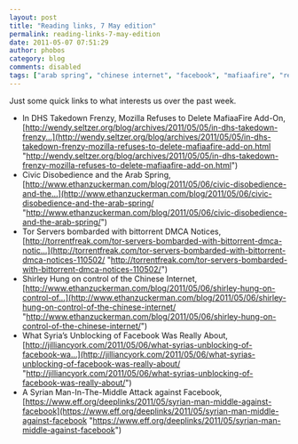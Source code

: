 ```yaml
---
layout: post
title: "Reading links, 7 May edition"
permalink: reading-links-7-may-edition
date: 2011-05-07 07:51:29
author: phobos
category: blog
comments: disabled
tags: ["arab spring", "chinese internet", "facebook", "mafiaafire", "reading links", "syria", "what we&#039;re reading"]
---
```


Just some quick links to what interests us over the past week.

-   In DHS Takedown Frenzy, Mozilla Refuses to Delete MafiaaFire Add-On, [http://wendy.seltzer.org/blog/archives/2011/05/05/in-dhs-takedown-frenzy...](http://wendy.seltzer.org/blog/archives/2011/05/05/in-dhs-takedown-frenzy-mozilla-refuses-to-delete-mafiaafire-add-on.html "http://wendy.seltzer.org/blog/archives/2011/05/05/in-dhs-takedown-frenzy-mozilla-refuses-to-delete-mafiaafire-add-on.html")
-   Civic Disobedience and the Arab Spring, [http://www.ethanzuckerman.com/blog/2011/05/06/civic-disobedience-and-the...](http://www.ethanzuckerman.com/blog/2011/05/06/civic-disobedience-and-the-arab-spring/ "http://www.ethanzuckerman.com/blog/2011/05/06/civic-disobedience-and-the-arab-spring/")
-   Tor Servers bombarded with bittorrent DMCA Notices, [http://torrentfreak.com/tor-servers-bombarded-with-bittorrent-dmca-notic...](http://torrentfreak.com/tor-servers-bombarded-with-bittorrent-dmca-notices-110502/ "http://torrentfreak.com/tor-servers-bombarded-with-bittorrent-dmca-notices-110502/")
-   Shirley Hung on control of the Chinese Internet, [http://www.ethanzuckerman.com/blog/2011/05/06/shirley-hung-on-control-of...](http://www.ethanzuckerman.com/blog/2011/05/06/shirley-hung-on-control-of-the-chinese-internet/ "http://www.ethanzuckerman.com/blog/2011/05/06/shirley-hung-on-control-of-the-chinese-internet/")
-   What Syria’s Unblocking of Facebook Was Really About, [http://jilliancyork.com/2011/05/06/what-syrias-unblocking-of-facebook-wa...](http://jilliancyork.com/2011/05/06/what-syrias-unblocking-of-facebook-was-really-about/ "http://jilliancyork.com/2011/05/06/what-syrias-unblocking-of-facebook-was-really-about/")
-   A Syrian Man-In-The-Middle Attack against Facebook, [https://www.eff.org/deeplinks/2011/05/syrian-man-middle-against-facebook](https://www.eff.org/deeplinks/2011/05/syrian-man-middle-against-facebook "https://www.eff.org/deeplinks/2011/05/syrian-man-middle-against-facebook")

